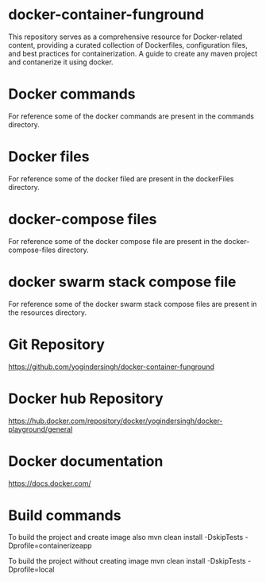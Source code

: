 # docker-container-funground
This repository serves as a comprehensive resource for Docker-related content, providing a curated collection of Dockerfiles, configuration files, and best practices for containerization.
A guide to create any maven project and contanerize it using docker.

# Docker commands
For reference some of the docker commands are present in the commands directory.

# Docker files
For reference some of the docker filed are present in the dockerFiles directory.

# docker-compose files
For reference some of the docker compose file are present in the docker-compose-files directory.

# docker swarm stack compose file
For reference some of the docker swarm stack compose files are present in the resources directory.

# Git Repository
https://github.com/yogindersingh/docker-container-funground

# Docker hub Repository
https://hub.docker.com/repository/docker/yogindersingh/docker-playground/general

# Docker documentation
https://docs.docker.com/

# Build commands 

To build the project and create image also
mvn clean install -DskipTests -Dprofile=containerizeapp

To build the project without creating image
mvn clean install -DskipTests -Dprofile=local

